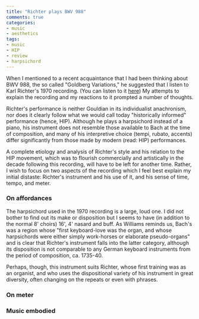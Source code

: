 ```yaml
---
title: "Richter plays BWV 988"
comments: true
categories: 
- music
- aesthetics
tags:
- music
- HIP	
- review
- harpsichord
---
```


When I mentioned to a recent acquaintance that I had been thinking about BWV 988, the so called "Goldberg Variations," he suggested that I listen to Karl Richter's 1970 recording. (You can listen to it [here](https://youtu.be/F9_m4KoTC6w)) My attempts to explain the recording and my reactions to it prompted a number of thoughts.

Richter's performance is neither Gouldian in its individualist anachronism, nor does it clearly follow what we would call today "historically informed" performance (hence, HIP). Although he plays a harpsichord instead of a piano, his instrument does not resemble those available to Bach at the time of composition, and many of his interpretive choice (tempi, rubato, accents) differ significantly from those made by modern (read: HIP) performances. 

A complete etiology and analysis of Richter's style and his relation to the HIP movement, which was to flourish commercially and artistically in the decade following this recording, will have to be left for another time. Rather, I wish to focus on two aspects of the recording which I feel best explain my initial distaste: Richter's instrument and his use of it, and his sense of time, tempo, and meter.

### On affordances

The harpsichord used in the 1970 recording is a large, loud one. I did not bother to find out its make or disposition but I seems to have (in addition to the normal 8' choirs) 16', 4' nasard and buff. As Williams reminds us, Bach's was a region whose "first keyboard-love was the organ, and whose harpsichords were either simply work-horses or elaborate pseudo-organs" and is clear that Richter's instrument falls into the latter category, although its disposition is not comparable to any German keyboard instruments from the period of composition, ca. 1735-40.

Perhaps, though, this instrument suits Richter, whose first training was as an organist, and who uses the dispositional variety of his instrument in great diversity, often changing on the repeats or even with phrases. 


### On meter


### Music embodied
